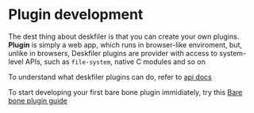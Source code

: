 # Plugin development

The dest thing about deskfiler is that you can create your own plugins.
**Plugin** is simply a web app, which runs in browser-like enviroment, but, unlike in browsers, Deskfiler plugins
are provider with access to system-level APIs, such as `file-system`, native C modules and so on

To understand what deskfiler plugins can do, refer to [api docs](./api.md)

To start developing your first bare bone plugin immidiately, try this [Bare bone plugin guide](./bare-bone-plugin.md)

